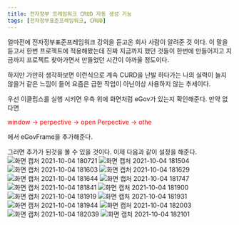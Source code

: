 ```yaml
---
title: 전자정부 프레임워크 CRUD 자동 생성 기능
tags: [전자정부표준프레임워크, CRUD]
---
```


얼마전에 전자정부표준프레임워크 강의을 듣고온 회사 사람이 알려준 것 이다.
이 말을 듣고서 한번 프로젝트에 적용해봤는데 진짜 지금까지 했던 것들이 한번에 만들어지고 지금까지 프로젝트 찾아가면서 만들었던 시간이 아까울 정도이다.

하지만 가만히 생각하보면 이런식으로 계속 CURD을 난발 하다가는 나의 실력이 늘지 않을거 같은 느낌이 들어 요즘은 급한 작업이 아닌이상 사용하지 않는 추세이다.

우선 이클립스를 실행 시키면 우측 위에 화면처럼 eGov가 있는지 확인해준다.
만약 없다면

<p style="color:red">window -> perpective -> open Perpective -> othe</p> 에서 eGovFrame을 추가해준다.

그러면 추가가 된것을 볼 수 있을 것이다.
이제 다음과 같이 설정을 해준다.
![화면 캡처 2021-10-04 180721](https://user-images.githubusercontent.com/49426352/135825158-2a2acd49-0351-401c-8ab2-9340b3e8b59d.png)
![화면 캡처 2021-10-04 181504](https://user-images.githubusercontent.com/49426352/135826709-3ca70678-0f32-40bd-9bb2-432e8c478655.png)
![화면 캡처 2021-10-04 181603](https://user-images.githubusercontent.com/49426352/135826715-9d6831d6-9dc0-4395-a973-dba2ded14938.png)
![화면 캡처 2021-10-04 181629](https://user-images.githubusercontent.com/49426352/135826721-4d1583f0-13db-4a14-9496-c32b8ff4474b.png)
![화면 캡처 2021-10-04 181644](https://user-images.githubusercontent.com/49426352/135826722-b8ab79a5-c14d-4b31-91d2-41fc618724fc.png)
![화면 캡처 2021-10-04 181747](https://user-images.githubusercontent.com/49426352/135826725-f2e0a923-a124-4f6f-a05a-fe43cbe4609c.png)
![화면 캡처 2021-10-04 181841](https://user-images.githubusercontent.com/49426352/135826726-195631b6-d3cf-4d68-be01-ba68b999c850.png)
![화면 캡처 2021-10-04 181900](https://user-images.githubusercontent.com/49426352/135826728-134816ce-15b1-4700-81c4-ac315dcd9e68.png)
![화면 캡처 2021-10-04 181919](https://user-images.githubusercontent.com/49426352/135826732-15a17b69-10a6-40bc-bed5-8ff3490aaa80.png)
![화면 캡처 2021-10-04 181931](https://user-images.githubusercontent.com/49426352/135826733-b8f14510-44ef-4296-b52b-d5016ebc3239.png)
![화면 캡처 2021-10-04 181944](https://user-images.githubusercontent.com/49426352/135826741-d39d68ed-f2af-40a0-98af-dbec886b5e22.png)
![화면 캡처 2021-10-04 182003](https://user-images.githubusercontent.com/49426352/135826744-bb4a79b0-4141-43aa-9ad5-edb4932e5023.png)
![화면 캡처 2021-10-04 182039](https://user-images.githubusercontent.com/49426352/135826746-76cc24f8-15b9-4304-ad9e-87d355d54de3.png)
![화면 캡처 2021-10-04 182101](https://user-images.githubusercontent.com/49426352/135826751-02aec8f3-d230-4727-a9a2-b257b4fd08bc.png)
